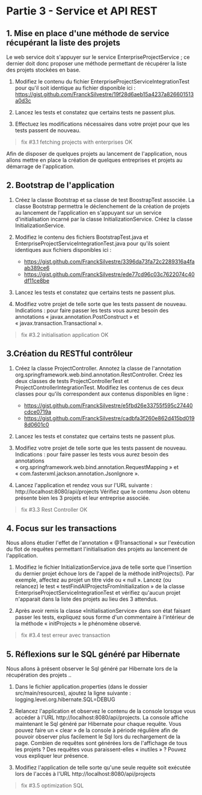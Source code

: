 # Partie 3 - Service et API REST

## 1. Mise en place d'une méthode de service récupérant la liste des projets

Le web service doit s'appuyer sur le service EnterpriseProjectService ; ce dernier doit donc proposer une méthode permettant de récupérer la liste des projets stockées en base.

1. Modifiez le contenu du fichier EnterpriseProjectServiceIntegrationTest pour qu'il soit identique au fichier disponible ici :
https://gist.github.com/FranckSilvestre/19f28d6aeb15a4237a826601513a0d3c

2. Lancez les tests et constatez que certains tests ne passent plus.

3. Effectuez les modifications nécessaires dans votre projet pour que les tests passent de nouveau.

 > fix #3.1 fetching projects with enterprises OK

Afin de disposer de quelques projets au lancement de l'application, nous allons mettre en place la création de quelques entreprises et projets au démarrage de l'application.

## 2. Bootstrap de l'application

1. Créez la classe Bootstrap et sa classe de test BoostrapTest associée. La classe Bootstrap permettra le déclenchement de la création de projets au lancement de l'application en s'appuyant sur un service d'initialisation incarné par la classe InitializationService. Créez la classe InitializationService. 

2. Modifiez le contenu des fichiers BootstrapTest.java et EnterpriseProjectServiceIntegrationTest.java pour qu'ils soient identiques aux fichiers disponibles ici :

    - https://gist.github.com/FranckSilvestre/3396da73fa72c2289316a4faab389ce6
    - https://gist.github.com/FranckSilvestre/ede77cd96c03c7622074c40df11ce8be

3. Lancez les tests et constatez que certains tests ne passent plus.

4. Modifiez votre projet de telle sorte que les tests passent de nouveau.
Indications : pour faire passer les tests vous aurez besoin des annotations « javax.annotation.PostConstruct » et « javax.transaction.Transactional ».

> fix #3.2 initialisation application OK

## 3.Création du RESTful contrôleur

1. Créez la classe ProjectController. Annotez la classe de l'annotation
org.springframework.web.bind.annotation.RestController.
Créez les deux classes de tests ProjectControllerTest et ProjectControllerIntegrationTest. Modifiez les contenus de ces deux classes pour qu'ils correspondent aux contenus disponibles en ligne :

    - https://gist.github.com/FranckSilvestre/e5fbd26e33755f595c27440cdce0719a
    - https://gist.github.com/FranckSilvestre/cadbfa3f260e862d415bd0198d0601c0

2. Lancez les tests et constatez que certains tests ne passent plus.

3. Modifiez votre projet de telle sorte que les tests passent de nouveau.
Indications : pour faire passer les tests vous aurez besoin des annotations « org.springframework.web.bind.annotation.RequestMapping » et « com.fasterxml.jackson.annotation.JsonIgnore ».

4. Lancez l'application et rendez vous sur l'URL suivante :
http://localhost:8080/api/projects
Vérifiez que le contenu Json obtenu présente bien les 3 projets et leur entreprise associée.

> fix #3.3 Rest Controller OK

## 4. Focus sur les transactions

Nous allons étudier l'effet de l'annotation « @Transactional » sur l'exécution du flot de requêtes permettant l'initialisation des projets au lancement de l'application. 

1. Modifiez le fichier InitializationService.java de telle sorte que l'insertion du dernier projet échoue lors de l'appel de la méthode initProjects(). Par exemple, affectez au projet un titre vide ou  « null ».
Lancez (ou relancez) le test « testFindAllProjectsFromInitialization » de la classe EnterpriseProjectServiceIntegrationTest et vérifiez qu'aucun projet n'apparait dans la liste des projets au lieu des 3 attendus.

2. Après avoir remis la classe «InitialisationService» dans son état faisant passer les tests, expliquez sous forme d'un commentaire à l'intérieur de la méthode « initProjects » le phénomène observé.

> fix #3.4 test erreur avec transaction 


## 5. Réflexions sur le SQL généré par Hibernate

Nous allons à présent observer le Sql généré par Hibernate lors de la récupération des projets ..

1. Dans le fichier application.properties (dans le dossier src/main/resources), ajoutez la ligne suivante :
logging.level.org.hibernate.SQL=DEBUG

2. Relancez l'application et observez le contenu de la console lorsque vous accéder à l'URL http://localhost:8080/api/projects. La console affiche maintenant le Sql généré par Hibernate pour chaque requête.
Vous pouvez faire un « clear » de la console à période régulière afin de pouvoir observer plus facilement le Sql lors du rechargement de la page.
Combien de requêtes sont générées lors de l'affichage de tous les projets ? Des requêtes vous paraissent-elles « inutiles » ? Pouvez vous expliquer leur présence. 

3. Modifiez l'application de telle sorte qu'une seule requête soit exécutée lors de l'accès à l'URL http://localhost:8080/api/projects

> fix #3.5 optimization SQL